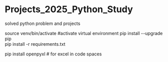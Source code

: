 # Projects_2025_Python_Study
solved python problem and projects

source venv/bin/activate      #activate virtual environment
pip install --upgrade pip     
pip install -r requirements.txt

pip install openpyxl # for excel in code spaces
